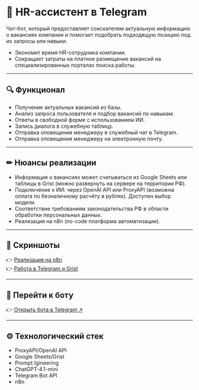 # 🤖 HR-ассистент в Telegram  

Чат-бот, который предоставляет соискателям актуальную информацию о вакансиях компании и помогает подобрать подходящую позицию под их запросы или навыки.  
- Экономит время HR-сотрудника компании.  
- Сокращает затраты на платное размещение вакансий на специализированных порталах поиска работы. 

---

## 🔍 Функционал  
- Получение актуальных вакансий из базы.   
- Анализ запроса пользователя и подбор вакансий по навыкам.  
- Ответы в свободной форме с использованием ИИ.  
- Запись диалога в служебную таблицу.  
- Отправка оповещения менеджеру в служебный чат в Telegram.
- Отправка оповещения менеджеру на электронную почту.  

---

## ✏ Нюансы реализации  
- Информация о вакансиях может считываться из Google Sheets или таблицы в Grist (можно развернуть на сервере на территории РФ).  
- Подключение к ИИ: через OpenAI API или ProxyAPI (возможна оплата по безналичному расчёту в рублях). Доступен выбор модели.  
- Соответствие требованиям законодательства РФ в области обработки персональных данных.  
- Реализация на n8n (no-code платформа автоматизации).  

---

## 📸 Скриншоты
👉 [Реализация на n8n](https://github.com/annutte/HR-assistant-fleetservice/blob/main/img/hr_assistant_n8n.png)  
👉 [Работа в Telegram и Grist](https://github.com/annutte/HR-assistant-fleetservice/blob/main/img/hr_assistant_tg_grist.png)   

---

## 🚀 Перейти к боту
👉 [Открыть бота в Telegram ↗](https://t.me/hr_fleet_bot)


---

## ⚙️ Технологический стек
- ProxyAPI/OpenAI API
- Google Sheets/Grist  
- Prompt Igineering
- ChatGPT-4.1-mini
- Telegram Bot API
- n8n  

  
